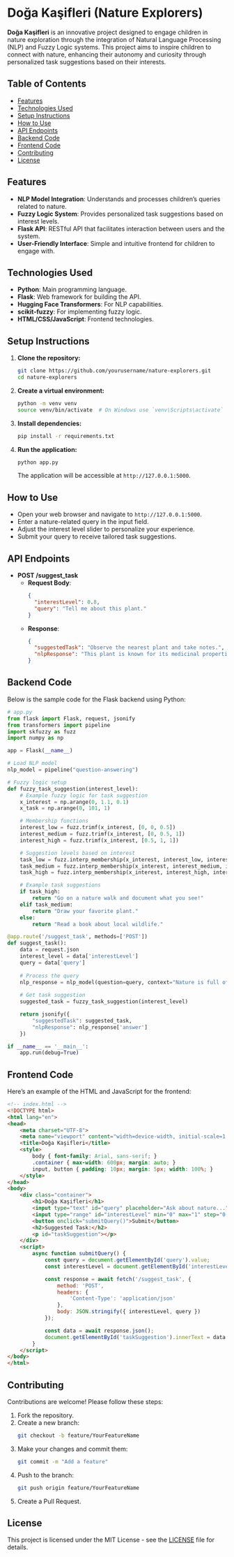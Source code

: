 # Doğa Kaşifleri (Nature Explorers)

**Doğa Kaşifleri** is an innovative project designed to engage children in nature exploration through the integration of Natural Language Processing (NLP) and Fuzzy Logic systems. This project aims to inspire children to connect with nature, enhancing their autonomy and curiosity through personalized task suggestions based on their interests.

## Table of Contents
- [Features](#features)
- [Technologies Used](#technologies-used)
- [Setup Instructions](#setup-instructions)
- [How to Use](#how-to-use)
- [API Endpoints](#api-endpoints)
- [Backend Code](#backend-code)
- [Frontend Code](#frontend-code)
- [Contributing](#contributing)
- [License](#license)

## Features
- **NLP Model Integration**: Understands and processes children’s queries related to nature.
- **Fuzzy Logic System**: Provides personalized task suggestions based on interest levels.
- **Flask API**: RESTful API that facilitates interaction between users and the system.
- **User-Friendly Interface**: Simple and intuitive frontend for children to engage with.

## Technologies Used
- **Python**: Main programming language.
- **Flask**: Web framework for building the API.
- **Hugging Face Transformers**: For NLP capabilities.
- **scikit-fuzzy**: For implementing fuzzy logic.
- **HTML/CSS/JavaScript**: Frontend technologies.

## Setup Instructions
1. **Clone the repository:**
   ```bash
   git clone https://github.com/yourusername/nature-explorers.git
   cd nature-explorers
   ```

2. **Create a virtual environment:**
   ```bash
   python -m venv venv
   source venv/bin/activate  # On Windows use `venv\Scripts\activate`
   ```

3. **Install dependencies:**
   ```bash
   pip install -r requirements.txt
   ```

4. **Run the application:**
   ```bash
   python app.py
   ```
   The application will be accessible at `http://127.0.0.1:5000`.

## How to Use
- Open your web browser and navigate to `http://127.0.0.1:5000`.
- Enter a nature-related query in the input field.
- Adjust the interest level slider to personalize your experience.
- Submit your query to receive tailored task suggestions.

## API Endpoints
- **POST /suggest_task**
  - **Request Body**:
    ```json
    {
      "interestLevel": 0.8,
      "query": "Tell me about this plant."
    }
    ```
  - **Response**:
    ```json
    {
      "suggestedTask": "Observe the nearest plant and take notes.",
      "nlpResponse": "This plant is known for its medicinal properties."
    }
    ```

## Backend Code

Below is the sample code for the Flask backend using Python:

```python
# app.py
from flask import Flask, request, jsonify
from transformers import pipeline
import skfuzzy as fuzz
import numpy as np

app = Flask(__name__)

# Load NLP model
nlp_model = pipeline("question-answering")

# Fuzzy logic setup
def fuzzy_task_suggestion(interest_level):
    # Example fuzzy logic for task suggestion
    x_interest = np.arange(0, 1.1, 0.1)
    x_task = np.arange(0, 101, 1)

    # Membership functions
    interest_low = fuzz.trimf(x_interest, [0, 0, 0.5])
    interest_medium = fuzz.trimf(x_interest, [0, 0.5, 1])
    interest_high = fuzz.trimf(x_interest, [0.5, 1, 1])

    # Suggestion levels based on interest
    task_low = fuzz.interp_membership(x_interest, interest_low, interest_level)
    task_medium = fuzz.interp_membership(x_interest, interest_medium, interest_level)
    task_high = fuzz.interp_membership(x_interest, interest_high, interest_level)

    # Example task suggestions
    if task_high:
        return "Go on a nature walk and document what you see!"
    elif task_medium:
        return "Draw your favorite plant."
    else:
        return "Read a book about local wildlife."

@app.route('/suggest_task', methods=['POST'])
def suggest_task():
    data = request.json
    interest_level = data['interestLevel']
    query = data['query']
    
    # Process the query
    nlp_response = nlp_model(question=query, context="Nature is full of wonders.")
    
    # Get task suggestion
    suggested_task = fuzzy_task_suggestion(interest_level)

    return jsonify({
        "suggestedTask": suggested_task,
        "nlpResponse": nlp_response['answer']
    })

if __name__ == '__main__':
    app.run(debug=True)
```

## Frontend Code

Here’s an example of the HTML and JavaScript for the frontend:

```html
<!-- index.html -->
<!DOCTYPE html>
<html lang="en">
<head>
    <meta charset="UTF-8">
    <meta name="viewport" content="width=device-width, initial-scale=1.0">
    <title>Doğa Kaşifleri</title>
    <style>
        body { font-family: Arial, sans-serif; }
        .container { max-width: 600px; margin: auto; }
        input, button { padding: 10px; margin: 5px; width: 100%; }
    </style>
</head>
<body>
    <div class="container">
        <h1>Doğa Kaşifleri</h1>
        <input type="text" id="query" placeholder="Ask about nature...">
        <input type="range" id="interestLevel" min="0" max="1" step="0.1" value="0.5">
        <button onclick="submitQuery()">Submit</button>
        <h2>Suggested Task:</h2>
        <p id="taskSuggestion"></p>
    </div>
    <script>
        async function submitQuery() {
            const query = document.getElementById('query').value;
            const interestLevel = document.getElementById('interestLevel').value;

            const response = await fetch('/suggest_task', {
                method: 'POST',
                headers: {
                    'Content-Type': 'application/json'
                },
                body: JSON.stringify({ interestLevel, query })
            });

            const data = await response.json();
            document.getElementById('taskSuggestion').innerText = data.suggestedTask;
        }
    </script>
</body>
</html>
```

## Contributing
Contributions are welcome! Please follow these steps:
1. Fork the repository.
2. Create a new branch:
   ```bash
   git checkout -b feature/YourFeatureName
   ```
3. Make your changes and commit them:
   ```bash
   git commit -m "Add a feature"
   ```
4. Push to the branch:
   ```bash
   git push origin feature/YourFeatureName
   ```
5. Create a Pull Request.

## License
This project is licensed under the MIT License - see the [LICENSE](LICENSE) file for details.
